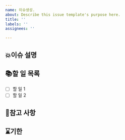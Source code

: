 ```yaml
---
name: 이슈생성.
about: Describe this issue template's purpose here.
title: ''
labels: ''
assignees: ''

---
```


<!--
이슈 이름 컨벤션
[BUG] : 기존 기능의 문제를 수정하는 작업
[FEAT] : 새로운 기능을 추가하는 작업
[IMPR] : 기존 기능이나 코드의 개선 작업
[DOC] : 문서 작성 및 업데이트 작업
[OTHER] : 기타 필요한 작업
-->

## 💥이슈 설명

## 📚할 일 목록
- [ ] 할 일 1
- [ ] 할 일 2

## 👀참고 사항

## ⌛기한

